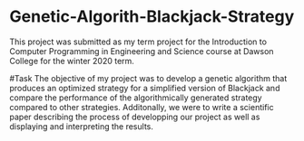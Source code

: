 # Genetic-Algorith-Blackjack-Strategy
This project was submitted as my term project for the Introduction to Computer Programming in Engineering and Science course at Dawson College for the winter 2020 term.

#Task
The objective of my project was to develop a genetic algorithm that produces an optimized strategy for a simplified version of Blackjack and compare the performance of the algorithmically generated strategy compared to other strategies. Additonally, we were to write a scientific paper describing the process of developping our project as well as displaying and interpreting the results.

